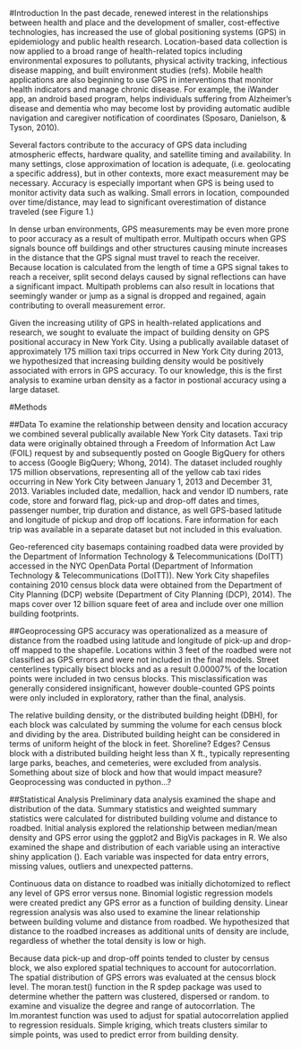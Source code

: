 

#Introduction
In the past decade, renewed interest in the relationships between health and place and the development of smaller, cost-effective technologies, has increased the use of global positioning systems (GPS) in epidemiology and public health research. Location-based data collection is now applied to a broad range of health-related topics including environmental exposures to pollutants, physical activity tracking, infectious disease mapping, and built environment studies (refs). Mobile health applications are also beginning to use GPS in interventions that monitor health indicators and manage chronic disease. For example, the iWander app, an android based program, helps individuals suffering from Alzheimer’s disease and dementia who may become lost by providing automatic audible navigation and caregiver notification of coordinates (Sposaro, Danielson, & Tyson, 2010).  

Several factors contribute to the accuracy of GPS data including atmospheric effects, hardware quality, and satellite timing and availability. In many settings, close approximation of location is adequate, (i.e. geolocating a specific address), but in other contexts, more exact measurement may be necessary. Accuracy is especially important when GPS is being used to monitor activity data such as walking. Small errors in location, compounded over time/distance, may lead to significant overestimation of distance traveled (see Figure 1.)  

In dense urban environments, GPS measurements may be even more prone to poor accuracy as a result of multipath error. Multipath occurs when GPS signals bounce off buildings and other structures causing minute increases in the distance that the GPS signal must travel to reach the receiver. Because location is calculated from the length of time a GPS signal takes to reach a receiver, split second delays caused by signal reflections can have a significant impact. Multipath problems can also result in locations that seemingly wander or jump as a signal is dropped and regained, again contributing to overall measurement error. 

Given the increasing utility of GPS in health-related applications and research, we sought to evaluate the impact of building density on GPS positional accuracy in New York City. Using a publically available dataset of approximately 175 million taxi trips occurred in New York City during 2013, we hypothesized that increasing building density would be positively associated with errors in GPS accuracy. To our knowledge, this is the first analysis to examine urban density as a factor in postional accuracy using a large dataset. 

#Methods

##Data
To examine the relationship between density and location accuracy we combined several publically available New York City datasets. Taxi trip data were originally obtained through a Freedom of Information Act Law (FOIL) request by and subsequently posted on Google BigQuery for others to access (Google BigQuery; Whong, 2014). The dataset included roughly 175 million observations, representing all of the yellow cab taxi rides occurring in New York City between January 1, 2013 and December 31, 2013. Variables included date, medallion, hack and vendor ID numbers, rate code, store and forward flag, pick-up and drop-off dates and times, passenger number, trip duration and distance, as well GPS-based latitude and longitude of pickup and drop off locations. Fare information for each trip was available in a separate dataset but not included in this evaluation.

Geo-referenced city basemaps containing roadbed data were provided by the Department of Information Technology & Telecommunications (DoITT) accessed in the NYC OpenData Portal (Department of Information Technology & Telecommunications (DoITT)). New York City shapefiles containing 2010 census block data were obtained from the Department of City Planning (DCP) website (Department of City Planning (DCP), 2014). The maps cover over 12 billion square feet of area and include over one million building footprints. 

##Geoprocessing
GPS accuracy was operationalized as a measure of distance from the roadbed using latitude and longitude of pick-up and drop-off mapped to the shapefile. Locations within 3 feet of the roadbed were not classified as GPS errors and were not included in the final models. Street centerlines typically bisect blocks and as a result 0.00007% of the location points were included in two census blocks. This misclassification was generally considered insignificant, however double-counted GPS points were only included in exploratory, rather than the final, analysis. 

The relative building density, or the distributed building height (DBH), for each block was calculated by summing the volume for each census block and dividing by the area. Distributed building height can be considered in terms of uniform height of the block in feet. Shoreline? Edges? Census block with a distributed building height less than X ft., typically representing large parks, beaches, and cemeteries, were excluded from analysis. Something about size of block and how that would impact measure? Geoprocessing was conducted in python…?

##Statistical Analysis
Preliminary data analysis examined the shape and distribution of the data. Summary statistics and weighted summary statistics were calculated for distributed building volume and distance to roadbed. Initial analysis explored the relationship between median/mean density and GPS error using the ggplot2 and BigVis packages in R. We also examined the shape and distribution of each variable using an interactive shiny application (). Each variable was inspected for data entry errors, missing values, outliers and unexpected patterns.  

Continuous data on distance to roadbed was initially dichotomized to reflect any level of GPS error versus none. Binomial logistic regression models were created predict any GPS error as a function of building density. Linear regression analysis was also used to examine the linear relationship between building volume and distance from roadbed. We hypothesized that distance to the roadbed increases as additional units of density are include, regardless of whether the total density is low or high.

Because data pick-up and drop-off points tended to cluster by census block, we also explored spatial techniques to account for autocorrlation. The spatial distribution of GPS errors was evaluated at the census block level. The moran.test() function in the R spdep package was used to determine whether the pattern was clustered, dispersed or random. to examine and visualize the degree and range of autocorrlation. The lm.morantest function was used to adjust for spatial autocorrelation applied to regression residuals. Simple kriging, which treats clusters similar to simple points, was used to predict error from building density.  
